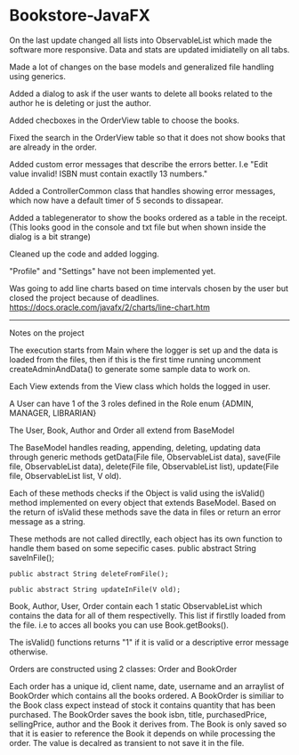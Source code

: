 # Bookstore-JavaFX

On the last update changed all lists into ObservableList which made the software more responsive. Data and stats are updated imidiatelly on all tabs.

Made a lot of changes on the base models and generalized file handling using generics.

Added a dialog to ask if the user wants to delete all books related to the author he is deleting or just the author.

Added checboxes in the OrderView table to choose the books.

Fixed the search in the OrderView table so that it does not show books that are already in the order.

Added custom error messages that describe the errors better. I.e "Edit value invalid! ISBN must contain exactlly 13 numbers."

Added a ControllerCommon class that handles showing error messages, which now have a default timer of 5 seconds to dissapear.

Added a tablegenerator to show the books ordered as a table in the receipt. (This looks good in the console and txt file but when shown inside the dialog is a bit strange)

Cleaned up the code and added logging.

"Profile" and "Settings" have not been implemented yet. 

Was going to add line charts based on time intervals chosen by the user but closed the project because of deadlines.
https://docs.oracle.com/javafx/2/charts/line-chart.htm



---------------
Notes on the project


The execution starts from Main where the logger is set up and the data is loaded from the files, then if this is the first time running uncomment createAdminAndData() to generate some sample data to work on.

Each View extends from the View class which holds the logged in user.

A User can have 1 of the 3 roles defined in the Role enum {ADMIN, MANAGER, LIBRARIAN}

The User, Book, Author and Order all extend from BaseModel

The BaseModel handles reading, appending, deleting, updating data through generic methods getData(File file, ObservableList<T> data), save(File file, ObservableList<V> data), delete(File file, ObservableList<V> list), update(File file, ObservableList<V> list, V old).

Each of these methods checks if the Object is valid using the isValid() method implemented on every object that extends BaseModel. Based on the return of isValid these methods save the data in files or return an error message as a string.

These methods are not called directlly, each object has its own function to handle them based on some sepecific cases. 
    public abstract String saveInFile();

    public abstract String deleteFromFile();

    public abstract String updateInFile(V old);

Book, Author, User, Order contain  each 1 static ObservableList which contains the data for all of them respectivelly. This list if firstlly loaded from the file. i.e to acces all books you can use Book.getBooks().

The isValid() functions returns "1" if it is valid or a descriptive error message otherwise.


Orders are constructed using 2 classes: Order and BookOrder

Each order has a unique id, client name, date, username and an arraylist of BookOrder which contains all the books ordered.
A BookOrder is similiar to the Book class expect instead of stock it contains quantity that has been purchased.
The BookOrder saves the book isbn, title, purchasedPrice, sellingPrice, author and the Book it derives from.
The Book is only saved so that it is easier to reference the Book it depends on while processing the order. The value is decalred as transient to not save it in the file.
    
   

